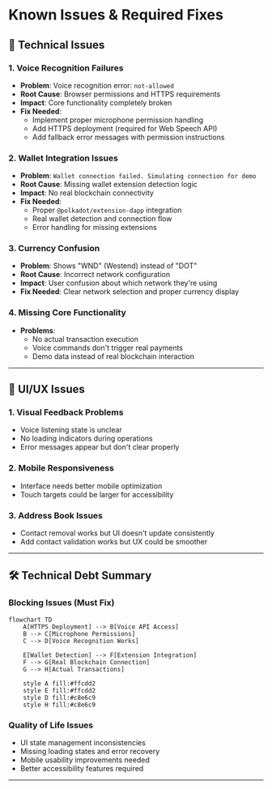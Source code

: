 # Known Issues & Required Fixes

## 🔧 Technical Issues

### **1. Voice Recognition Failures**
- **Problem**: Voice recognition error: `not-allowed`
- **Root Cause**: Browser permissions and HTTPS requirements
- **Impact**: Core functionality completely broken
- **Fix Needed**:
  - Implement proper microphone permission handling
  - Add HTTPS deployment (required for Web Speech API)
  - Add fallback error messages with permission instructions

### **2. Wallet Integration Issues**
- **Problem**: `Wallet connection failed. Simulating connection for demo`
- **Root Cause**: Missing wallet extension detection logic
- **Impact**: No real blockchain connectivity
- **Fix Needed**:
  - Proper `@polkadot/extension-dapp` integration
  - Real wallet detection and connection flow
  - Error handling for missing extensions

### **3. Currency Confusion**
- **Problem**: Shows "WND" (Westend) instead of "DOT"
- **Root Cause**: Incorrect network configuration
- **Impact**: User confusion about which network they're using
- **Fix Needed**: Clear network selection and proper currency display

### **4. Missing Core Functionality**
- **Problems**:
  - No actual transaction execution
  - Voice commands don't trigger real payments
  - Demo data instead of real blockchain interaction

---

## 📱 UI/UX Issues

### **1. Visual Feedback Problems**
- Voice listening state is unclear
- No loading indicators during operations
- Error messages appear but don't clear properly

### **2. Mobile Responsiveness**
- Interface needs better mobile optimization
- Touch targets could be larger for accessibility

### **3. Address Book Issues**
- Contact removal works but UI doesn't update consistently
- Add contact validation works but UX could be smoother

---

## 🛠️ Technical Debt Summary

### **Blocking Issues (Must Fix)**
```mermaid
flowchart TD
    A[HTTPS Deployment] --> B[Voice API Access]
    B --> C[Microphone Permissions]
    C --> D[Voice Recognition Works]
    
    E[Wallet Detection] --> F[Extension Integration]
    F --> G[Real Blockchain Connection]
    G --> H[Actual Transactions]
    
    style A fill:#ffcdd2
    style E fill:#ffcdd2
    style D fill:#c8e6c9
    style H fill:#c8e6c9
```

### **Quality of Life Issues**
- UI state management inconsistencies
- Missing loading states and error recovery
- Mobile usability improvements needed
- Better accessibility features required

---

